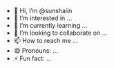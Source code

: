 - 👋 Hi, I’m @sunshaiin
- 👀 I’m interested in ...
- 🌱 I’m currently learning ...
- 💞️ I’m looking to collaborate on ...
- 📫 How to reach me ...
- 😄 Pronouns: ...
- ⚡ Fun fact: ...

<!---
sunshaiin/sunshaiin is a ✨ special ✨ repository because its `README.md` (this file) appears on your GitHub profile.
You can click the Preview link to take a look at your changes.
--->
